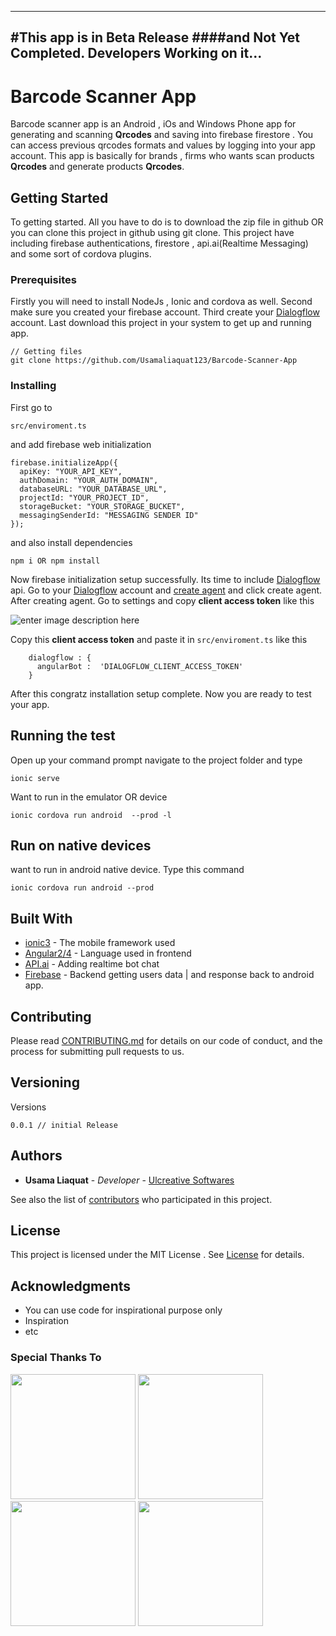 


----------
#This app is in Beta Release
####and Not Yet Completed. Developers Working on it...
----------


# Barcode Scanner App

Barcode scanner app is an Android , iOs and Windows Phone app for generating and scanning **Qrcodes**  and saving into firebase firestore . You can access previous qrcodes formats and values by logging into your app account. This app is basically for brands , firms who wants scan products **Qrcodes** and generate products **Qrcodes**.
## Getting Started
To getting started. All you have to do is to download the zip file in github OR you can clone this 
project in github using git clone. This project have including firebase authentications, firestore , api.ai(Realtime Messaging)  and some sort of cordova plugins.

### Prerequisites
Firstly you will need to install NodeJs , Ionic and cordova as well. Second make sure you created your firebase account. Third create your [Dialogflow](https://dialogflow.com/) account. Last download this project in your system to get up and running app.  

```
// Getting files
git clone https://github.com/Usamaliaquat123/Barcode-Scanner-App
```

### Installing
First go to 
```
src/enviroment.ts
```
and add firebase web initialization 
```
firebase.initializeApp({
  apiKey: "YOUR_API_KEY",
  authDomain: "YOUR_AUTH_DOMAIN",
  databaseURL: "YOUR_DATABASE_URL",
  projectId: "YOUR_PROJECT_ID",
  storageBucket: "YOUR_STORAGE_BUCKET",
  messagingSenderId: "MESSAGING SENDER ID"
});
```

and also install dependencies 
```
npm i OR npm install
```
Now firebase initialization setup successfully. Its time to include [Dialogflow](https://github.com/Usamaliaquat123/Barcode-Scanner-App) api.
Go to your [Dialogflow](https://console.dialogflow.com) account and [create agent](https://console.dialogflow.com/api-client/#/newAgent) and click create agent. After creating agent. Go to settings and copy **client access token** like this

![enter image description here](http://res.cloudinary.com/ulcreative-softwares/image/upload/v1511717001/Github%20Account/Barcode%20Scanner%20Repository/Screenshot_1.png)

Copy this **client access token** and paste it in `src/enviroment.ts` like this
```
    dialogflow : {
      angularBot :  'DIALOGFLOW_CLIENT_ACCESS_TOKEN'
    }
```
After this congratz installation setup complete. Now you are ready to test your app.

## Running the test

Open up your command prompt navigate to the project folder and type 
```
ionic serve
```
Want to run in the emulator OR device
```
ionic cordova run android  --prod -l
```


## Run on native devices
want to run in android native device. Type this command
```
ionic cordova run android --prod
``` 


## Built With
* [ionic3](https://ionicframework.com/) - The mobile framework used
* [Angular2/4](https://angular.io/) - Language used in frontend
* [API.ai](https://dialogflow.com/) - Adding realtime bot chat
* [Firebase](https://firebase.google.com/) - Backend getting users data | and response back to android app.
## Contributing

Please read [CONTRIBUTING.md](https://github.com/Usamaliaquat123/Barcode-Scanner-App/blob/master/CONTRIBUTING.md) for details on our code of conduct, and the process for submitting pull requests to us.

## Versioning
Versions
```
0.0.1 // initial Release

```

## Authors
* **Usama Liaquat** - *Developer* - [Ulcreative Softwares](https://ulcreativeweb.wordpress.com/)

See also the list of [contributors](https://github.com/Usamaliaquat123/Barcode-Scanner-App/blob/master/CONTRIBUTING.md) who participated in this project.

## License
This project is licensed under the MIT License . See [License](https://github.com/Usamaliaquat123/Barcode-Scanner-App/blob/master/LICENSE) for details.

## Acknowledgments

* You can use code for inspirational purpose only
* Inspiration
* etc


### Special Thanks To

<div style="display:inline;">

<img src="https://angular.io/assets/images/logos/angular/angular.png" width="200">
<img src="https://camo.githubusercontent.com/1c4cc9d7e61489e179f5c70a3f493b1f8a0b6e70/68747470733a2f2f63646e2e61757468302e636f6d2f626c6f672f616c7465726e6174697665732d746f2d6e61746976652d6d6f62696c652d646576656c6f706d656e742f696f6e69632d6c6f676f2e706e67" width="200">

<img src="https://cdn.dribbble.com/users/528264/screenshots/3140440/firebase_logo.png" width="200">

<img src="https://home-assistant.io/images/supported_brands/dialogflow.png" width="200">
</div>
